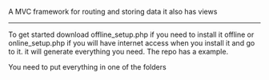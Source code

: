 A MVC framework for routing and storing data it also has views
<hr />
To get started download offline_setup.php if you need to install it offline or online_setup.php if you will have internet access when you install it and go to it. it will generate everything you need. The repo has a example.

You need to put everything in one of the folders